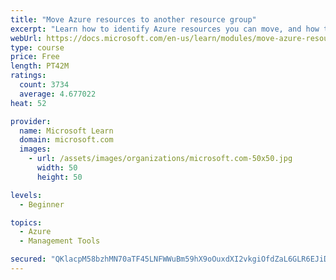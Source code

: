 ```yaml
---
title: "Move Azure resources to another resource group"
excerpt: "Learn how to identify Azure resources you can move, and how to move them to a new resource group."
webUrl: https://docs.microsoft.com/en-us/learn/modules/move-azure-resources-another-resource-group/
type: course
price: Free
length: PT42M
ratings:
  count: 3734
  average: 4.677022
heat: 52

provider:
  name: Microsoft Learn
  domain: microsoft.com
  images:
    - url: /assets/images/organizations/microsoft.com-50x50.jpg
      width: 50
      height: 50

levels:
  - Beginner

topics:
  - Azure
  - Management Tools

secured: "QKlacpM58bzhMN70aTF45LNFWWuBm59hX9oOuxdXI2vkgiOfdZaL6GLR6EJiD9ACw+RIQizKPZxVbPbW7pGIU1iEClMiRNjw+HZKbPiiARG0enqDnU37GFbVZmsOC4ZT6W+W7uGtSd61btd40F3x19yiORyUd4AbvFLYjYwq0LArK7oCuSIXOFB0v42SuppFrjqSh24CEork4UscyVhPsSYBlwTHfmUBWV0DDeplJOxpS+So0k/F3ssp+DtkTSdVFyr2Pvad+VruievnT++lAR/m4vNWJJ7byKqbVOyv2PYzn5uG6bSzFOLfzWEehAQplPpRSPfwzYtQvw7l0vzEkFz8vGXtU8sMuG2MuGqiD3LLRNzRhQxWdFhguIFwijQb93cLNdL3oYPfM1zJn1DSTYmoaUh77Hf46Czbziv9fzM=;9gwgSa2rGNUEEe/oOOT2qg=="
---
```


